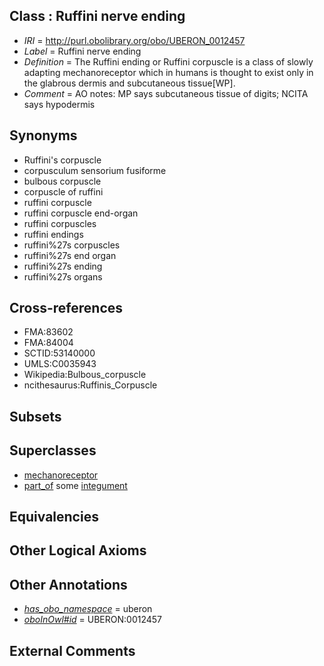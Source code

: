 
## Class : Ruffini nerve ending

 * *IRI* = http://purl.obolibrary.org/obo/UBERON_0012457
 * *Label* = Ruffini nerve ending
 * *Definition* = The Ruffini ending or Ruffini corpuscle is a class of slowly adapting mechanoreceptor which in humans is thought to exist only in the glabrous dermis and subcutaneous tissue[WP].
 * *Comment* = AO notes: MP says subcutaneous tissue of digits; NCITA says hypodermis

## Synonyms

 * Ruffini's corpuscle
 * corpusculum sensorium fusiforme
 * bulbous corpuscle
 * corpuscle of ruffini
 * ruffini corpuscle
 * ruffini corpuscle end-organ
 * ruffini corpuscles
 * ruffini endings
 * ruffini%27s corpuscles
 * ruffini%27s end organ
 * ruffini%27s ending
 * ruffini%27s organs

## Cross-references

 * FMA:83602
 * FMA:84004
 * SCTID:53140000
 * UMLS:C0035943
 * Wikipedia:Bulbous_corpuscle
 * ncithesaurus:Ruffinis_Corpuscle

## Subsets


## Superclasses

 * [mechanoreceptor](../../UBERON/49/UBERON_0012449.md)
 * [part_of](../../BFO/50/BFO_0000050.md) some [integument](../../UBERON/99/UBERON_0002199.md)

## Equivalencies


## Other Logical Axioms


## Other Annotations

 * *[has_obo_namespace](../../ce/oboInOwl#hasOBONamespace.md)* = uberon
 * *[oboInOwl#id](../../id/oboInOwl#id.md)* = UBERON:0012457

## External Comments

